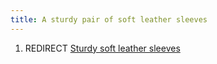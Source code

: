 ```yaml
---
title: A sturdy pair of soft leather sleeves
---
```


1.  REDIRECT [Sturdy soft leather
    sleeves](Sturdy_soft_leather_sleeves "wikilink")